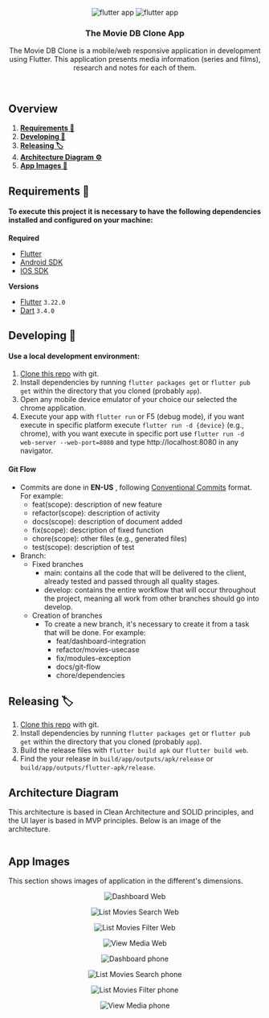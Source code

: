 <p align="center">
  <row>
    <img src="https://badgen.net/badge/types/flutter/blue?icon=flutter" alt="flutter app"/>
    <img src="https://badgen.net/badge/platform/android,ios,web?list=|" alt="flutter app"/>
  </row>
</p>

<div align="center">
  <h3>The Movie DB Clone App</h3>
  <p>The Movie DB Clone is a mobile/web responsive application in development using Flutter. This application presents media information (series and films), research and notes for each of them.
</div>

<br />

## Overview
1. **[Requirements 📝](#requirements-)**
2. **[Developing 👷](#developing-)**
3. **[Releasing 🏷️](#releasing-)**
4. **[Architecture Diagram ⚙️](#architecture-diagram-)**
5. **[App Images 📱](#app-images-)**

## Requirements 📝
#### To execute this project it is necessary to have the following dependencies installed and configured on your machine:

**Required**
- [Flutter](https://flutter.dev/)
- [Android SDK](https://developer.android.com/studio)
- [IOS SDK](https://developer.apple.com/xcode/)

**Versions**
- [Flutter](https://flutter.dev/) `3.22.0`
- [Dart](https://dart.dev/) `3.4.0`

## Developing 👷
#### Use a local development environment:

1. [Clone this repo](https://docs.gitlab.com/ee/gitlab-basics/start-using-git.html) with git.
2. Install dependencies by running `flutter packages get` or `flutter pub get` within the directory that you cloned (probably `app`).
3. Open any mobile device emulator of your choice our selected the chrome application.
4. Execute your app with `flutter run` or F5 (debug mode), if you want execute in specific platform execute `flutter run -d {device}` (e.g., chrome), with you want execute in specific port use `flutter run -d web-server --web-port=8080` and type http://localhost:8080 in any navigator.

#### Git Flow
- Commits are done in **EN-US** , following [Conventional Commits](https://www.conventionalcommits.org/en/v1.0.0/) format. For example:
  - feat(scope): description of new feature
  - refactor(scope): description of activity
  - docs(scope): description of document added
  - fix(scope): description of fixed function
  - chore(scope): other files (e.g., generated files)
  - test(scope): description of test
- Branch:
  - Fixed branches
    - main: contains all the code that will be delivered to the client, already tested and passed through all quality stages.
    - develop: contains the entire workflow that will occur throughout the project, meaning all work from other branches should go into develop.
  - Creation of branches
    - To create a new branch, it's necessary to create it from a task that will be done. For example:
      - feat/dashboard-integration
      - refactor/movies-usecase
      - fix/modules-exception
      - docs/git-flow
      - chore/dependencies

## Releasing 🏷️

1. [Clone this repo](https://docs.gitlab.com/ee/gitlab-basics/start-using-git.html) with git.
2. Install dependencies by running `flutter packages get` or `flutter pub get` within the directory that you cloned (probably `app`).
3. Build the release files with `flutter build apk` our `flutter build web`.
4. Find the your release in `build/app/outputs/apk/release` or `build/app/outputs/flutter-apk/release`.

## Architecture Diagram

This architecture is based in Clean Architecture and SOLID principles, and the UI layer is based in MVP principles.
Below is an image of the architecture.

<p align="center">
  <row>
    <img src="docs/diagram.drawio.png" alt=""/>
  </row>
</p>

## App Images

This section shows images of application in the different's dimensions.

<p align="center">
  <row>
    <img src="docs/web-dashboard.png" alt="Dashboard Web"/>
  </row>
</p>

<p align="center">
  <row>
    <img src="docs/web-list-search.png" alt="List Movies Search Web"/>
  </row>
</p>


<p align="center">
  <row>
    <img src="docs/web-list-filter.png" alt="List Movies Filter Web"/>
  </row>
</p>

<p align="center">
  <row>
    <img src="docs/web-view-media.png" alt="View Media Web"/>
  </row>
</p>

<p align="center">
  <row>
    <img src="docs/phone-dashboard.png" alt="Dashboard phone"/>
  </row>
</p>

<p align="center">
  <row>
    <img src="docs/phone-list-search.png" alt="List Movies Search phone"/>
  </row>
</p>


<p align="center">
  <row>
    <img src="docs/phone-list-filter.png" alt="List Movies Filter phone"/>
  </row>
</p>

<p align="center">
  <row>
    <img src="docs/phone-view-media.png" alt="View Media phone"/>
  </row>
</p>


